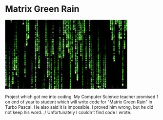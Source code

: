 # Matrix Green Rain

![Matrix Green Rain](https://github.com/Skoteinos1/matrix/blob/main/matrix.jpg)

Project which got me into coding. My Computer Science teacher promised 1 on end of year to student which will write code for "Matrix Green Rain" in Turbo Pascal. He also said it is impossible. I proved him wrong, but he did not keep his word. :/
Unfortunately I couldn't find code I wrote. 
